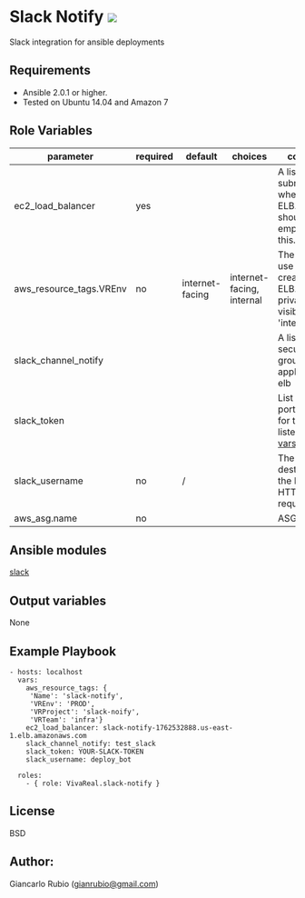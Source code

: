 Slack Notify ![](https://api.travis-ci.org/VivaReal/ansible-slack-notify.svg)
=========

Slack integration for ansible deployments

Requirements
------------

- Ansible 2.0.1 or higher.
- Tested on Ubuntu 14.04 and Amazon 7

Role Variables
--------------

| parameter             | required | default | choices | comments |
| --------------------- | -------- | ------- | -------- |-------- |
| ec2_load_balancer | yes| | | A list of VPC subnets to use when creating ELB. Zones should be empty if using this. |
| aws_resource_tags.VREnv| no| internet-facing | internet-facing, internal|The scheme to use when creating the ELB. For a private VPC-visible ELB use 'internal'. |
| slack_channel_notify| | | |A list of security groups to apply to the elb |
| slack_token| | | | List of ports/protocols for this ELB to listen on (see [vars](defaults/main.yml)| 
| slack_username| no | / | |The destination for the HTTP or HTTPS request. | 
| aws_asg.name | no | | | ASG name|

Ansible modules
--------------
[slack](http://docs.ansible.com/ansible/slack_module.html)


Output variables
--------------

None

Example Playbook
----------------

   
    - hosts: localhost
      vars:
        aws_resource_tags: {
         'Name': 'slack-notify',
         'VREnv': 'PROD',
         'VRProject': 'slack-noify',
         'VRTeam': 'infra'}
        ec2_load_balancer: slack-notify-1762532888.us-east-1.elb.amazonaws.com
        slack_channel_notify: test_slack
        slack_token: YOUR-SLACK-TOKEN
        slack_username: deploy_bot
        
      roles:
        - { role: VivaReal.slack-notify }
   

License
-------

BSD

Author:
------------------

Giancarlo Rubio (<gianrubio@gmail.com>)